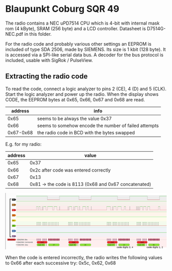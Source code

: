 Blaupunkt Coburg SQR 49
=======================

The radio contains a NEC uPD7514 CPU which is 4-bit with internal mask rom 
(4 kByte), SRAM (256 byte) and a LCD controller. Datasheet is D7514G-NEC.pdf in this folder.

For the radio code and probably various other settings an EEPROM is included of 
type SDA 2506, made by SIEMENS. Its size is 1 kbit (128 byte).
It is accessed via a SPI-like serial data bus.
A decoder for the bus protocol is included, usable with SigRok / PulseView. 

Extracting the radio code
--------------------------

To read the code, connect a logic analyzer to pins 2 (CE), 4 (D) and 5 (CLK).
Start the logic analyzer and power up the radio.
When the display shows CODE, the EEPROM bytes at 0x65, 0x66, 0x67 and 0x68 are read.

| address   | info |
|-----------|-|
| 0x65      | seems to be always the value 0x37 |
| 0x66      | seems to somehow encode the number of failed attempts |
| 0x67-0x68 | the radio code in BCD with the bytes swapped |

E.g. for my radio:

| address | value |
|---------|-|
| 0x65    | 0x37 |
| 0x66    | 0x2c after code was entered correctly |
| 0x67    | 0x13 |
| 0x68    | 0x81 -> the code is 8113 (0x68 and 0x67 concatenated)|

![power on eeprom traffic](poweron.png)

When the code is entered incorrectly, the radio writes the following values to 0x66 after each successive try:
0x5c, 0x62, 0x68

